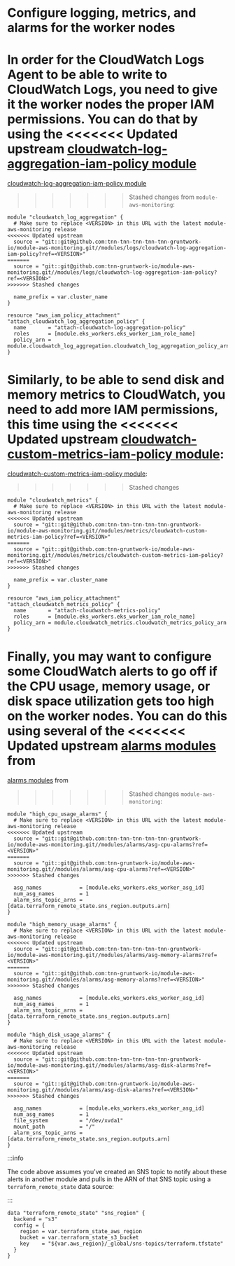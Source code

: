 # Configure logging, metrics, and alarms for the worker nodes

In order for the CloudWatch Logs Agent to be able to write to CloudWatch Logs, you need to give it the worker nodes the
proper IAM permissions. You can do that by using the
<<<<<<< Updated upstream
[cloudwatch-log-aggregation-iam-policy module](https://github.com/tnn-tnn-tnn-tnn-tnn-gruntwork-io/module-aws-monitoring/tree/master/modules/logs/cloudwatch-log-aggregation-iam-policy)
=======
[cloudwatch-log-aggregation-iam-policy module](https://github.com/tnn-gruntwork-io/module-aws-monitoring/tree/master/modules/logs/cloudwatch-log-aggregation-iam-policy)
>>>>>>> Stashed changes
from `module-aws-monitoring`:

```hcl title=infrastructure-modules/services/eks-cluster/main.tf
module "cloudwatch_log_aggregation" {
  # Make sure to replace <VERSION> in this URL with the latest module-aws-monitoring release
<<<<<<< Updated upstream
  source = "git::git@github.com:tnn-tnn-tnn-tnn-tnn-gruntwork-io/module-aws-monitoring.git//modules/logs/cloudwatch-log-aggregation-iam-policy?ref=<VERSION>"
=======
  source = "git::git@github.com:tnn-gruntwork-io/module-aws-monitoring.git//modules/logs/cloudwatch-log-aggregation-iam-policy?ref=<VERSION>"
>>>>>>> Stashed changes

  name_prefix = var.cluster_name
}

resource "aws_iam_policy_attachment" "attach_cloudwatch_log_aggregation_policy" {
  name       = "attach-cloudwatch-log-aggregation-policy"
  roles      = [module.eks_workers.eks_worker_iam_role_name]
  policy_arn = module.cloudwatch_log_aggregation.cloudwatch_log_aggregation_policy_arn
}
```

Similarly, to be able to send disk and memory metrics to CloudWatch, you need to add more IAM permissions, this time
using the
<<<<<<< Updated upstream
[cloudwatch-custom-metrics-iam-policy module](https://github.com/tnn-tnn-tnn-tnn-tnn-gruntwork-io/module-aws-monitoring/tree/master/modules/metrics/cloudwatch-custom-metrics-iam-policy):
=======
[cloudwatch-custom-metrics-iam-policy module](https://github.com/tnn-gruntwork-io/module-aws-monitoring/tree/master/modules/metrics/cloudwatch-custom-metrics-iam-policy):
>>>>>>> Stashed changes

```hcl title=infrastructure-modules/services/eks-cluster/main.tf
module "cloudwatch_metrics" {
  # Make sure to replace <VERSION> in this URL with the latest module-aws-monitoring release
<<<<<<< Updated upstream
  source = "git::git@github.com:tnn-tnn-tnn-tnn-tnn-gruntwork-io/module-aws-monitoring.git//modules/metrics/cloudwatch-custom-metrics-iam-policy?ref=<VERSION>"
=======
  source = "git::git@github.com:tnn-gruntwork-io/module-aws-monitoring.git//modules/metrics/cloudwatch-custom-metrics-iam-policy?ref=<VERSION>"
>>>>>>> Stashed changes

  name_prefix = var.cluster_name
}

resource "aws_iam_policy_attachment" "attach_cloudwatch_metrics_policy" {
  name       = "attach-cloudwatch-metrics-policy"
  roles      = [module.eks_workers.eks_worker_iam_role_name]
  policy_arn = module.cloudwatch_metrics.cloudwatch_metrics_policy_arn
}
```

Finally, you may want to configure some CloudWatch alerts to go off if the CPU usage, memory usage, or disk space
utilization gets too high on the worker nodes. You can do this using several of the
<<<<<<< Updated upstream
[alarms modules](https://github.com/tnn-tnn-tnn-tnn-tnn-gruntwork-io/module-aws-monitoring/tree/master/modules/alarms) from
=======
[alarms modules](https://github.com/tnn-gruntwork-io/module-aws-monitoring/tree/master/modules/alarms) from
>>>>>>> Stashed changes
`module-aws-monitoring`:

```hcl title=infrastructure-modules/services/eks-cluster/main.tf
module "high_cpu_usage_alarms" {
  # Make sure to replace <VERSION> in this URL with the latest module-aws-monitoring release
<<<<<<< Updated upstream
  source = "git::git@github.com:tnn-tnn-tnn-tnn-tnn-gruntwork-io/module-aws-monitoring.git//modules/alarms/asg-cpu-alarms?ref=<VERSION>"
=======
  source = "git::git@github.com:tnn-gruntwork-io/module-aws-monitoring.git//modules/alarms/asg-cpu-alarms?ref=<VERSION>"
>>>>>>> Stashed changes

  asg_names            = [module.eks_workers.eks_worker_asg_id]
  num_asg_names        = 1
  alarm_sns_topic_arns = [data.terraform_remote_state.sns_region.outputs.arn]
}

module "high_memory_usage_alarms" {
  # Make sure to replace <VERSION> in this URL with the latest module-aws-monitoring release
<<<<<<< Updated upstream
  source = "git::git@github.com:tnn-tnn-tnn-tnn-tnn-gruntwork-io/module-aws-monitoring.git//modules/alarms/asg-memory-alarms?ref=<VERSION>"
=======
  source = "git::git@github.com:tnn-gruntwork-io/module-aws-monitoring.git//modules/alarms/asg-memory-alarms?ref=<VERSION>"
>>>>>>> Stashed changes

  asg_names            = [module.eks_workers.eks_worker_asg_id]
  num_asg_names        = 1
  alarm_sns_topic_arns = [data.terraform_remote_state.sns_region.outputs.arn]
}

module "high_disk_usage_alarms" {
  # Make sure to replace <VERSION> in this URL with the latest module-aws-monitoring release
<<<<<<< Updated upstream
  source = "git::git@github.com:tnn-tnn-tnn-tnn-tnn-gruntwork-io/module-aws-monitoring.git//modules/alarms/asg-disk-alarms?ref=<VERSION>"
=======
  source = "git::git@github.com:tnn-gruntwork-io/module-aws-monitoring.git//modules/alarms/asg-disk-alarms?ref=<VERSION>"
>>>>>>> Stashed changes

  asg_names            = [module.eks_workers.eks_worker_asg_id]
  num_asg_names        = 1
  file_system          = "/dev/xvda1"
  mount_path           = "/"
  alarm_sns_topic_arns = [data.terraform_remote_state.sns_region.outputs.arn]
}
```

:::info

The code above assumes you’ve created an SNS topic to notify about these alerts in another module and pulls
in the ARN of that SNS topic using a `terraform_remote_state` data source:

:::

```hcl title=infrastructure-modules/services/eks-cluster/dependencies.tf
data "terraform_remote_state" "sns_region" {
  backend = "s3"
  config = {
    region = var.terraform_state_aws_region
    bucket = var.terraform_state_s3_bucket
    key    = "${var.aws_region}/_global/sns-topics/terraform.tfstate"
  }
}
```


<!-- ##DOCS-SOURCER-START
{
  "sourcePlugin": "local-copier",
  "hash": "89574f3a5a0644f6cc08c0ac71026395"
}
##DOCS-SOURCER-END -->
